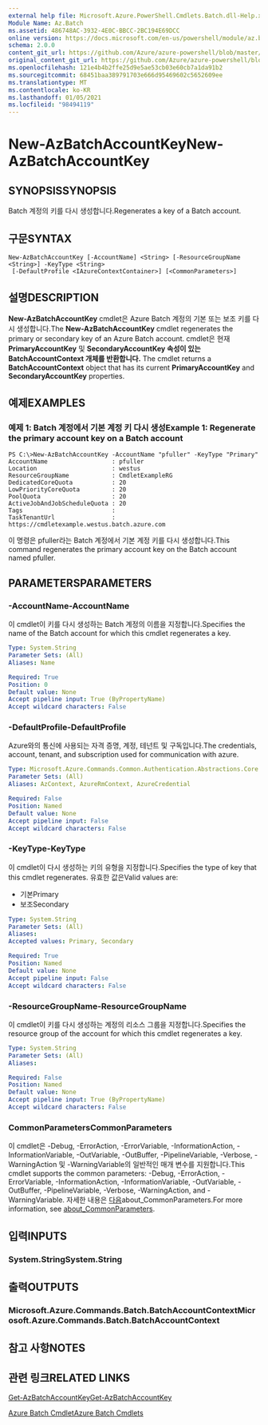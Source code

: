 ```yaml
---
external help file: Microsoft.Azure.PowerShell.Cmdlets.Batch.dll-Help.xml
Module Name: Az.Batch
ms.assetid: 486748AC-3932-4E0C-BBCC-2BC194E69DCC
online version: https://docs.microsoft.com/en-us/powershell/module/az.batch/new-azbatchaccountkey
schema: 2.0.0
content_git_url: https://github.com/Azure/azure-powershell/blob/master/src/Batch/Batch/help/New-AzBatchAccountKey.md
original_content_git_url: https://github.com/Azure/azure-powershell/blob/master/src/Batch/Batch/help/New-AzBatchAccountKey.md
ms.openlocfilehash: 121e4b4b2ffe25d9e5ae53cb03e60cb7a1da91b2
ms.sourcegitcommit: 68451baa389791703e666d95469602c5652609ee
ms.translationtype: MT
ms.contentlocale: ko-KR
ms.lasthandoff: 01/05/2021
ms.locfileid: "98494119"
---
```

# <span data-ttu-id="6aa01-101">New-AzBatchAccountKey</span><span class="sxs-lookup"><span data-stu-id="6aa01-101">New-AzBatchAccountKey</span></span>

## <span data-ttu-id="6aa01-102">SYNOPSIS</span><span class="sxs-lookup"><span data-stu-id="6aa01-102">SYNOPSIS</span></span>
<span data-ttu-id="6aa01-103">Batch 계정의 키를 다시 생성합니다.</span><span class="sxs-lookup"><span data-stu-id="6aa01-103">Regenerates a key of a Batch account.</span></span>

## <span data-ttu-id="6aa01-104">구문</span><span class="sxs-lookup"><span data-stu-id="6aa01-104">SYNTAX</span></span>

```
New-AzBatchAccountKey [-AccountName] <String> [-ResourceGroupName <String>] -KeyType <String>
 [-DefaultProfile <IAzureContextContainer>] [<CommonParameters>]
```

## <span data-ttu-id="6aa01-105">설명</span><span class="sxs-lookup"><span data-stu-id="6aa01-105">DESCRIPTION</span></span>
<span data-ttu-id="6aa01-106">**New-AzBatchAccountKey** cmdlet은 Azure Batch 계정의 기본 또는 보조 키를 다시 생성합니다.</span><span class="sxs-lookup"><span data-stu-id="6aa01-106">The **New-AzBatchAccountKey** cmdlet regenerates the primary or secondary key of an Azure Batch account.</span></span>
<span data-ttu-id="6aa01-107">cmdlet은 현재 **PrimaryAccountKey** 및 **SecondaryAccountKey 속성이 있는 BatchAccountContext 개체를 반환합니다.** </span><span class="sxs-lookup"><span data-stu-id="6aa01-107">The cmdlet returns a **BatchAccountContext** object that has its current **PrimaryAccountKey** and **SecondaryAccountKey** properties.</span></span>

## <span data-ttu-id="6aa01-108">예제</span><span class="sxs-lookup"><span data-stu-id="6aa01-108">EXAMPLES</span></span>

### <span data-ttu-id="6aa01-109">예제 1: Batch 계정에서 기본 계정 키 다시 생성</span><span class="sxs-lookup"><span data-stu-id="6aa01-109">Example 1: Regenerate the primary account key on a Batch account</span></span>
```
PS C:\>New-AzBatchAccountKey -AccountName "pfuller" -KeyType "Primary"
AccountName                  : pfuller
Location                     : westus
ResourceGroupName            : CmdletExampleRG
DedicatedCoreQuota           : 20
LowPriorityCoreQuota         : 20
PoolQuota                    : 20
ActiveJobAndJobScheduleQuota : 20
Tags                         :
TaskTenantUrl                : https://cmdletexample.westus.batch.azure.com
```

<span data-ttu-id="6aa01-110">이 명령은 pfuller라는 Batch 계정에서 기본 계정 키를 다시 생성합니다.</span><span class="sxs-lookup"><span data-stu-id="6aa01-110">This command regenerates the primary account key on the Batch account named pfuller.</span></span>

## <span data-ttu-id="6aa01-111">PARAMETERS</span><span class="sxs-lookup"><span data-stu-id="6aa01-111">PARAMETERS</span></span>

### <span data-ttu-id="6aa01-112">-AccountName</span><span class="sxs-lookup"><span data-stu-id="6aa01-112">-AccountName</span></span>
<span data-ttu-id="6aa01-113">이 cmdlet이 키를 다시 생성하는 Batch 계정의 이름을 지정합니다.</span><span class="sxs-lookup"><span data-stu-id="6aa01-113">Specifies the name of the Batch account for which this cmdlet regenerates a key.</span></span>

```yaml
Type: System.String
Parameter Sets: (All)
Aliases: Name

Required: True
Position: 0
Default value: None
Accept pipeline input: True (ByPropertyName)
Accept wildcard characters: False
```

### <span data-ttu-id="6aa01-114">-DefaultProfile</span><span class="sxs-lookup"><span data-stu-id="6aa01-114">-DefaultProfile</span></span>
<span data-ttu-id="6aa01-115">Azure와의 통신에 사용되는 자격 증명, 계정, 테넌트 및 구독입니다.</span><span class="sxs-lookup"><span data-stu-id="6aa01-115">The credentials, account, tenant, and subscription used for communication with azure.</span></span>

```yaml
Type: Microsoft.Azure.Commands.Common.Authentication.Abstractions.Core.IAzureContextContainer
Parameter Sets: (All)
Aliases: AzContext, AzureRmContext, AzureCredential

Required: False
Position: Named
Default value: None
Accept pipeline input: False
Accept wildcard characters: False
```

### <span data-ttu-id="6aa01-116">-KeyType</span><span class="sxs-lookup"><span data-stu-id="6aa01-116">-KeyType</span></span>
<span data-ttu-id="6aa01-117">이 cmdlet이 다시 생성하는 키의 유형을 지정합니다.</span><span class="sxs-lookup"><span data-stu-id="6aa01-117">Specifies the type of key that this cmdlet regenerates.</span></span>
<span data-ttu-id="6aa01-118">유효한 값은</span><span class="sxs-lookup"><span data-stu-id="6aa01-118">Valid values are:</span></span>
- <span data-ttu-id="6aa01-119">기본</span><span class="sxs-lookup"><span data-stu-id="6aa01-119">Primary</span></span>
- <span data-ttu-id="6aa01-120">보조</span><span class="sxs-lookup"><span data-stu-id="6aa01-120">Secondary</span></span>

```yaml
Type: System.String
Parameter Sets: (All)
Aliases:
Accepted values: Primary, Secondary

Required: True
Position: Named
Default value: None
Accept pipeline input: False
Accept wildcard characters: False
```

### <span data-ttu-id="6aa01-121">-ResourceGroupName</span><span class="sxs-lookup"><span data-stu-id="6aa01-121">-ResourceGroupName</span></span>
<span data-ttu-id="6aa01-122">이 cmdlet이 키를 다시 생성하는 계정의 리소스 그룹을 지정합니다.</span><span class="sxs-lookup"><span data-stu-id="6aa01-122">Specifies the resource group of the account for which this cmdlet regenerates a key.</span></span>

```yaml
Type: System.String
Parameter Sets: (All)
Aliases:

Required: False
Position: Named
Default value: None
Accept pipeline input: True (ByPropertyName)
Accept wildcard characters: False
```

### <span data-ttu-id="6aa01-123">CommonParameters</span><span class="sxs-lookup"><span data-stu-id="6aa01-123">CommonParameters</span></span>
<span data-ttu-id="6aa01-124">이 cmdlet은 -Debug, -ErrorAction, -ErrorVariable, -InformationAction, -InformationVariable, -OutVariable, -OutBuffer, -PipelineVariable, -Verbose, -WarningAction 및 -WarningVariable의 일반적인 매개 변수를 지원합니다.</span><span class="sxs-lookup"><span data-stu-id="6aa01-124">This cmdlet supports the common parameters: -Debug, -ErrorAction, -ErrorVariable, -InformationAction, -InformationVariable, -OutVariable, -OutBuffer, -PipelineVariable, -Verbose, -WarningAction, and -WarningVariable.</span></span> <span data-ttu-id="6aa01-125">자세한 내용은 [다음](http://go.microsoft.com/fwlink/?LinkID=113216)about_CommonParameters.</span><span class="sxs-lookup"><span data-stu-id="6aa01-125">For more information, see [about_CommonParameters](http://go.microsoft.com/fwlink/?LinkID=113216).</span></span>

## <span data-ttu-id="6aa01-126">입력</span><span class="sxs-lookup"><span data-stu-id="6aa01-126">INPUTS</span></span>

### <span data-ttu-id="6aa01-127">System.String</span><span class="sxs-lookup"><span data-stu-id="6aa01-127">System.String</span></span>

## <span data-ttu-id="6aa01-128">출력</span><span class="sxs-lookup"><span data-stu-id="6aa01-128">OUTPUTS</span></span>

### <span data-ttu-id="6aa01-129">Microsoft.Azure.Commands.Batch.BatchAccountContext</span><span class="sxs-lookup"><span data-stu-id="6aa01-129">Microsoft.Azure.Commands.Batch.BatchAccountContext</span></span>

## <span data-ttu-id="6aa01-130">참고 사항</span><span class="sxs-lookup"><span data-stu-id="6aa01-130">NOTES</span></span>

## <span data-ttu-id="6aa01-131">관련 링크</span><span class="sxs-lookup"><span data-stu-id="6aa01-131">RELATED LINKS</span></span>

[<span data-ttu-id="6aa01-132">Get-AzBatchAccountKey</span><span class="sxs-lookup"><span data-stu-id="6aa01-132">Get-AzBatchAccountKey</span></span>](./Get-AzBatchAccountKey.md)

[<span data-ttu-id="6aa01-133">Azure Batch Cmdlet</span><span class="sxs-lookup"><span data-stu-id="6aa01-133">Azure Batch Cmdlets</span></span>](/powershell/module/Az.Batch/)
